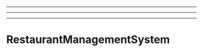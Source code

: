 ---------------
----------------------------------------------------------------------------------------------------
----------------------------------------------------------------------------------------------------
# RestaurantManagementSystem
